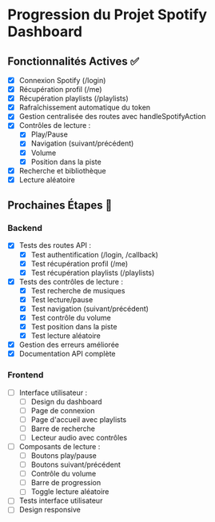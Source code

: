 # Progression du Projet Spotify Dashboard

## Fonctionnalités Actives ✅
- [x] Connexion Spotify (/login)
- [x] Récupération profil (/me)
- [x] Récupération playlists (/playlists)
- [x] Rafraîchissement automatique du token
- [x] Gestion centralisée des routes avec handleSpotifyAction
- [x] Contrôles de lecture :
  - [x] Play/Pause
  - [x] Navigation (suivant/précédent)
  - [x] Volume
  - [x] Position dans la piste
- [x] Recherche et bibliothèque
- [x] Lecture aléatoire

## Prochaines Étapes 🚧

### Backend
- [x] Tests des routes API :
  - [x] Test authentification (/login, /callback)
  - [x] Test récupération profil (/me)
  - [x] Test récupération playlists (/playlists)
- [x] Tests des contrôles de lecture :
  - [x] Test recherche de musiques
  - [x] Test lecture/pause
  - [x] Test navigation (suivant/précédent)
  - [x] Test contrôle du volume
  - [x] Test position dans la piste
  - [x] Test lecture aléatoire
- [x] Gestion des erreurs améliorée
- [x] Documentation API complète

### Frontend
- [ ] Interface utilisateur :
  - [ ] Design du dashboard
  - [ ] Page de connexion
  - [ ] Page d'accueil avec playlists
  - [ ] Barre de recherche
  - [ ] Lecteur audio avec contrôles
- [ ] Composants de lecture :
  - [ ] Boutons play/pause
  - [ ] Boutons suivant/précédent
  - [ ] Contrôle du volume
  - [ ] Barre de progression
  - [ ] Toggle lecture aléatoire
- [ ] Tests interface utilisateur
- [ ] Design responsive